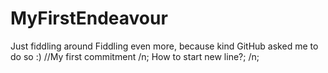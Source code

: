 # MyFirstEndeavour
Just fiddling around
Fiddling even more, because kind GitHub asked me to do so :) //My first commitment /n;
How to start new line?; /n;
